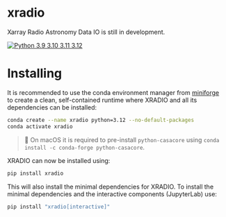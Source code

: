 # xradio
Xarray Radio Astronomy Data IO is still in development.

[![Python 3.9 3.10 3.11 3.12](https://img.shields.io/badge/python-3.9%20%7C%203.10%20%7C%203.11%203.12-blue)](https://www.python.org/downloads/release/python-380/)

# Installing
It is recommended to use the conda environment manager from [miniforge](https://github.com/conda-forge/miniforge) to create a clean, self-contained runtime where XRADIO and all its dependencies can be installed:
```sh
conda create --name xradio python=3.12 --no-default-packages
conda activate xradio
```
> 📝 On macOS it is required to pre-install `python-casacore` using `conda install -c conda-forge python-casacore`.

XRADIO can now be installed using:
```sh
pip install xradio
```
This will also install the minimal dependencies for XRADIO. To install the minimal dependencies and the interactive components (JupyterLab) use:
```sh
pip install "xradio[interactive]"
```